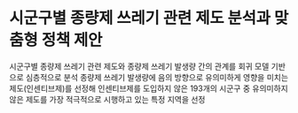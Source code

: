 # 시군구별 종량제 쓰레기 관련 제도 분석과 맞춤형 정책 제안

시군구별 종량제 쓰레기 관련 제도와 종량제 쓰레기 발생량 간의 관계를 회귀 모델 기반으로 심층적으로 분석
종량제 쓰레기 발생량에 음의 방향으로 유의미하게 영향을 미치는 제도(인센티브제)를 선정해 인센티브제를 도입하지 않은 193개의 시군구 중 유의미하지 않은 제도를 가장 적극적으로 시행하고 있는 특정 지역을 선정
